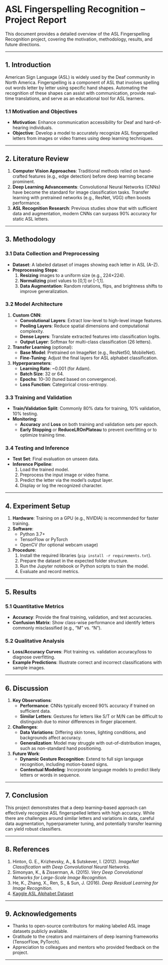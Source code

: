 # ASL Fingerspelling Recognition – Project Report

This document provides a detailed overview of the ASL Fingerspelling Recognition project, covering the motivation, methodology, results, and future directions.

---

## 1. Introduction

American Sign Language (ASL) is widely used by the Deaf community in North America. Fingerspelling is a component of ASL that involves spelling out words letter by letter using specific hand shapes. Automating the recognition of these shapes can assist with communication, provide real-time translations, and serve as an educational tool for ASL learners.

### 1.1 Motivation and Objectives

- **Motivation**: Enhance communication accessibility for Deaf and hard-of-hearing individuals.  
- **Objective**: Develop a model to accurately recognize ASL fingerspelled letters from images or video frames using deep learning techniques.

---

## 2. Literature Review

1. **Computer Vision Approaches**: Traditional methods relied on hand-crafted features (e.g., edge detection) before deep learning became prominent.  
2. **Deep Learning Advancements**: Convolutional Neural Networks (CNNs) have become the standard for image classification tasks. Transfer learning with pretrained networks (e.g., ResNet, VGG) often boosts performance.  
3. **ASL Recognition Research**: Previous studies show that with sufficient data and augmentation, modern CNNs can surpass 90% accuracy for static ASL letters.

---

## 3. Methodology

### 3.1 Data Collection and Preprocessing

- **Dataset**: A labeled dataset of images showing each letter in ASL (A–Z).  
- **Preprocessing Steps**:  
  1. **Resizing** images to a uniform size (e.g., 224×224).  
  2. **Normalizing** pixel values to [0,1] or [-1,1].  
  3. **Data Augmentation**: Random rotations, flips, and brightness shifts to improve generalization.

### 3.2 Model Architecture

1. **Custom CNN**:
   - **Convolutional Layers**: Extract low-level to high-level image features.  
   - **Pooling Layers**: Reduce spatial dimensions and computational complexity.  
   - **Dense Layers**: Translate extracted features into classification logits.  
   - **Output Layer**: Softmax for multi-class classification (26 letters).
2. **Transfer Learning** (optional):
   - **Base Model**: Pretrained on ImageNet (e.g., ResNet50, MobileNet).  
   - **Fine-Tuning**: Adjust the final layers for ASL alphabet classification.
3. **Hyperparameters**:
   - **Learning Rate**: ~0.001 (for Adam).  
   - **Batch Size**: 32 or 64.  
   - **Epochs**: 10–30 (tuned based on convergence).  
   - **Loss Function**: Categorical cross-entropy.

### 3.3 Training and Validation

- **Train/Validation Split**: Commonly 80% data for training, 10% validation, 10% testing.  
- **Monitoring**:
  - **Accuracy** and **Loss** on both training and validation sets per epoch.  
  - **Early Stopping** or **ReduceLROnPlateau** to prevent overfitting or to optimize training time.

### 3.4 Testing and Inference

- **Test Set**: Final evaluation on unseen data.  
- **Inference Pipeline**: 
  1. Load the trained model.  
  2. Preprocess the input image or video frame.  
  3. Predict the letter via the model’s output layer.  
  4. Display or log the recognized character.

---

## 4. Experiment Setup

1. **Hardware**: Training on a GPU (e.g., NVIDIA) is recommended for faster training.  
2. **Software**: 
   - Python 3.7+  
   - TensorFlow or PyTorch  
   - OpenCV (for optional webcam usage)  
3. **Procedure**:
   1. Install the required libraries (`pip install -r requirements.txt`).  
   2. Prepare the dataset in the expected folder structure.  
   3. Run the Jupyter notebook or Python scripts to train the model.  
   4. Evaluate and record metrics.

---

## 5. Results

### 5.1 Quantitative Metrics

- **Accuracy**: Provide the final training, validation, and test accuracies.  
- **Confusion Matrix**: Show class-wise performance and identify letters commonly misclassified (e.g., “M” vs. “N”).

### 5.2 Qualitative Analysis

- **Loss/Accuracy Curves**: Plot training vs. validation accuracy/loss to diagnose overfitting.  
- **Example Predictions**: Illustrate correct and incorrect classifications with sample images.

---

## 6. Discussion

1. **Key Observations**:
   - **Performance**: CNNs typically exceed 90% accuracy if trained on sufficient data.  
   - **Similar Letters**: Gestures for letters like S/T or M/N can be difficult to distinguish due to minor differences in finger placement.
2. **Challenges**:
   - **Data Variations**: Differing skin tones, lighting conditions, and backgrounds affect accuracy.  
   - **Generalization**: Model may struggle with out-of-distribution images, such as non-standard hand positioning.
3. **Future Work**:
   - **Dynamic Gesture Recognition**: Extend to full sign language recognition, including motion-based signs.  
   - **Contextual Modeling**: Incorporate language models to predict likely letters or words in sequence.

---

## 7. Conclusion

This project demonstrates that a deep learning–based approach can effectively recognize ASL fingerspelled letters with high accuracy. While there are challenges around similar letters and variations in data, careful data augmentation, hyperparameter tuning, and potentially transfer learning can yield robust classifiers.

---

## 8. References

1. Hinton, G. E., Krizhevsky, A., & Sutskever, I. (2012). *ImageNet Classification with Deep Convolutional Neural Networks.*  
2. Simonyan, K., & Zisserman, A. (2015). *Very Deep Convolutional Networks for Large-Scale Image Recognition.*  
3. He, K., Zhang, X., Ren, S., & Sun, J. (2016). *Deep Residual Learning for Image Recognition.*  
4. [Kaggle ASL Alphabet Dataset](https://www.kaggle.com/grassknoted/asl-alphabet)

---

## 9. Acknowledgements

- Thanks to open-source contributors for making labeled ASL image datasets publicly available.  
- Gratitude to the creators and maintainers of deep learning frameworks (TensorFlow, PyTorch).  
- Appreciation to colleagues and mentors who provided feedback on the project.

---
